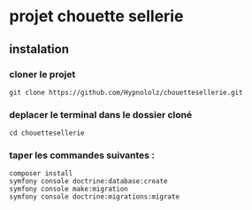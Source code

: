 # projet chouette sellerie

## instalation

### cloner le projet

```
git clone https://github.com/Hypnololz/chouettesellerie.git
```


### deplacer le terminal dans le dossier cloné

```
cd chouettesellerie
```
### taper les commandes suivantes :

```
composer install
symfony console doctrine:database:create
symfony console make:migration
symfony console doctrine:migrations:migrate
```
